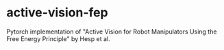 # active-vision-fep
Pytorch implementation of "Active Vision for Robot Manipulators Using the Free Energy Principle" by Hesp et al.
